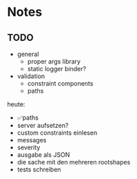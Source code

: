 # Notes

## TODO

- general
  - proper args library
  - static logger binder?
- validation
  - constraint components
  - paths

heute:

- ✅paths
- server aufsetzen?
- custom constraints einlesen
- messages
- severity
- ausgabe als JSON
- die sache mit den mehreren rootshapes
- tests schreiben